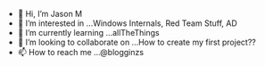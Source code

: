 - 👋 Hi, I’m Jason M
- 👀 I’m interested in ...Windows Internals, Red Team Stuff, AD
- 🌱 I’m currently learning ...allTheThings
- 💞️ I’m looking to collaborate on ...How to create my first project??
- 📫 How to reach me ...@blogginzs

<!---
bloggins/bloggins is a ✨ special ✨ repository because its `README.md` (this file) appears on your GitHub profile.
You can click the Preview link to take a look at your changes.
--->
